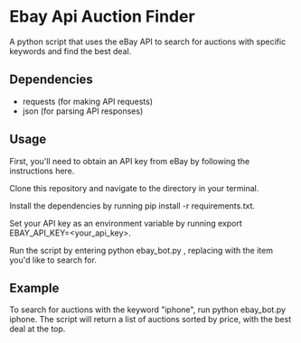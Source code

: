 # Ebay Api Auction Finder
A python script that uses the eBay API to search for auctions with specific keywords and find the best deal.

## Dependencies
- requests (for making API requests)
- json (for parsing API responses)
## Usage
First, you'll need to obtain an API key from eBay by following the instructions here.

Clone this repository and navigate to the directory in your terminal.

Install the dependencies by running pip install -r requirements.txt.

Set your API key as an environment variable by running export EBAY_API_KEY=<your_api_key>.

Run the script by entering python ebay_bot.py <keyword>, replacing <keyword> with the item you'd like to search for.

## Example
To search for auctions with the keyword "iphone", run python ebay_bot.py iphone. The script will return a list of auctions sorted by price, with the best deal at the top.
